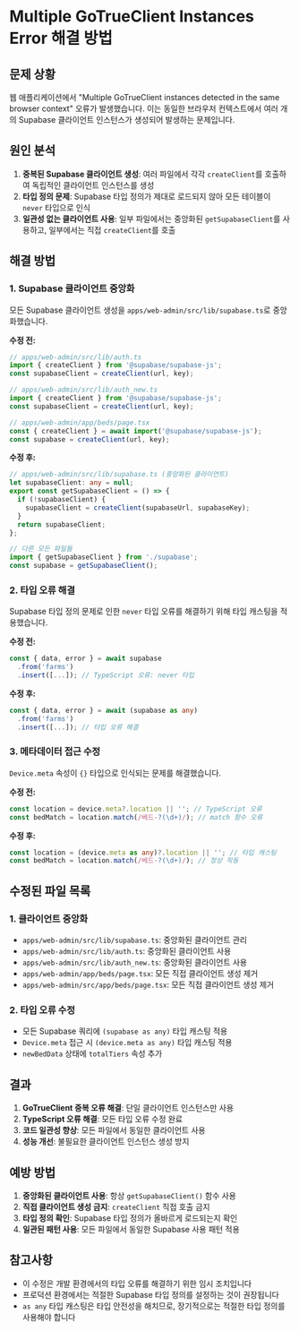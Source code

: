 # Multiple GoTrueClient Instances Error 해결 방법

## 문제 상황
웹 애플리케이션에서 "Multiple GoTrueClient instances detected in the same browser context" 오류가 발생했습니다. 이는 동일한 브라우저 컨텍스트에서 여러 개의 Supabase 클라이언트 인스턴스가 생성되어 발생하는 문제입니다.

## 원인 분석
1. **중복된 Supabase 클라이언트 생성**: 여러 파일에서 각각 `createClient`를 호출하여 독립적인 클라이언트 인스턴스를 생성
2. **타입 정의 문제**: Supabase 타입 정의가 제대로 로드되지 않아 모든 테이블이 `never` 타입으로 인식
3. **일관성 없는 클라이언트 사용**: 일부 파일에서는 중앙화된 `getSupabaseClient`를 사용하고, 일부에서는 직접 `createClient`를 호출

## 해결 방법

### 1. Supabase 클라이언트 중앙화
모든 Supabase 클라이언트 생성을 `apps/web-admin/src/lib/supabase.ts`로 중앙화했습니다.

**수정 전:**
```typescript
// apps/web-admin/src/lib/auth.ts
import { createClient } from '@supabase/supabase-js';
const supabaseClient = createClient(url, key);

// apps/web-admin/src/lib/auth_new.ts  
import { createClient } from '@supabase/supabase-js';
const supabaseClient = createClient(url, key);

// apps/web-admin/app/beds/page.tsx
const { createClient } = await import('@supabase/supabase-js');
const supabase = createClient(url, key);
```

**수정 후:**
```typescript
// apps/web-admin/src/lib/supabase.ts (중앙화된 클라이언트)
let supabaseClient: any = null;
export const getSupabaseClient = () => {
  if (!supabaseClient) {
    supabaseClient = createClient(supabaseUrl, supabaseKey);
  }
  return supabaseClient;
};

// 다른 모든 파일들
import { getSupabaseClient } from './supabase';
const supabase = getSupabaseClient();
```

### 2. 타입 오류 해결
Supabase 타입 정의 문제로 인한 `never` 타입 오류를 해결하기 위해 타입 캐스팅을 적용했습니다.

**수정 전:**
```typescript
const { data, error } = await supabase
  .from('farms')
  .insert([...]); // TypeScript 오류: never 타입
```

**수정 후:**
```typescript
const { data, error } = await (supabase as any)
  .from('farms')
  .insert([...]); // 타입 오류 해결
```

### 3. 메타데이터 접근 수정
`Device.meta` 속성이 `{}` 타입으로 인식되는 문제를 해결했습니다.

**수정 전:**
```typescript
const location = device.meta?.location || ''; // TypeScript 오류
const bedMatch = location.match(/베드-?(\d+)/); // match 함수 오류
```

**수정 후:**
```typescript
const location = (device.meta as any)?.location || ''; // 타입 캐스팅
const bedMatch = location.match(/베드-?(\d+)/); // 정상 작동
```

## 수정된 파일 목록

### 1. 클라이언트 중앙화
- `apps/web-admin/src/lib/supabase.ts`: 중앙화된 클라이언트 관리
- `apps/web-admin/src/lib/auth.ts`: 중앙화된 클라이언트 사용
- `apps/web-admin/src/lib/auth_new.ts`: 중앙화된 클라이언트 사용
- `apps/web-admin/app/beds/page.tsx`: 모든 직접 클라이언트 생성 제거
- `apps/web-admin/src/app/beds/page.tsx`: 모든 직접 클라이언트 생성 제거

### 2. 타입 오류 수정
- 모든 Supabase 쿼리에 `(supabase as any)` 타입 캐스팅 적용
- `Device.meta` 접근 시 `(device.meta as any)` 타입 캐스팅 적용
- `newBedData` 상태에 `totalTiers` 속성 추가

## 결과
1. **GoTrueClient 중복 오류 해결**: 단일 클라이언트 인스턴스만 사용
2. **TypeScript 오류 해결**: 모든 타입 오류 수정 완료
3. **코드 일관성 향상**: 모든 파일에서 동일한 클라이언트 사용
4. **성능 개선**: 불필요한 클라이언트 인스턴스 생성 방지

## 예방 방법
1. **중앙화된 클라이언트 사용**: 항상 `getSupabaseClient()` 함수 사용
2. **직접 클라이언트 생성 금지**: `createClient` 직접 호출 금지
3. **타입 정의 확인**: Supabase 타입 정의가 올바르게 로드되는지 확인
4. **일관된 패턴 사용**: 모든 파일에서 동일한 Supabase 사용 패턴 적용

## 참고사항
- 이 수정은 개발 환경에서의 타입 오류를 해결하기 위한 임시 조치입니다
- 프로덕션 환경에서는 적절한 Supabase 타입 정의를 설정하는 것이 권장됩니다
- `as any` 타입 캐스팅은 타입 안전성을 해치므로, 장기적으로는 적절한 타입 정의를 사용해야 합니다
